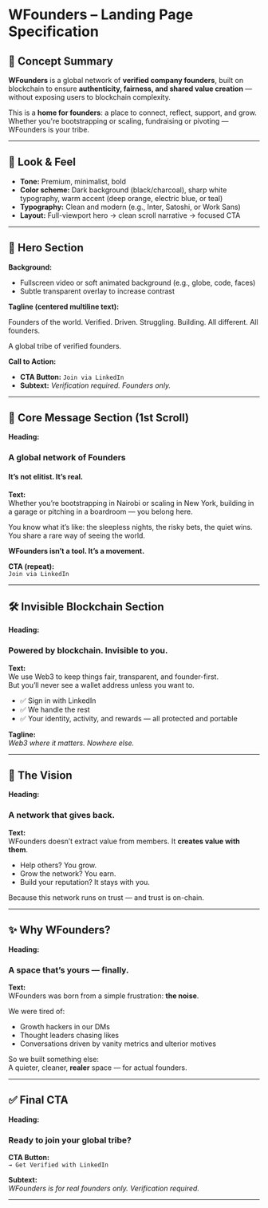 
# WFounders – Landing Page Specification

## 🧠 Concept Summary

**WFounders** is a global network of **verified company founders**, built on blockchain to ensure **authenticity, fairness, and shared value creation** — without exposing users to blockchain complexity.

This is a **home for founders**: a place to connect, reflect, support, and grow. Whether you're bootstrapping or scaling, fundraising or pivoting — WFounders is your tribe.

---

## 🪩 Look & Feel

- **Tone:** Premium, minimalist, bold  
- **Color scheme:** Dark background (black/charcoal), sharp white typography, warm accent (deep orange, electric blue, or teal)  
- **Typography:** Clean and modern (e.g., Inter, Satoshi, or Work Sans)  
- **Layout:** Full-viewport hero → clean scroll narrative → focused CTA

---

## 🚀 Hero Section

**Background:**  
- Fullscreen video or soft animated background (e.g., globe, code, faces)  
- Subtle transparent overlay to increase contrast

**Tagline (centered multiline text):**

Founders of the world.
Verified.
Driven.
Struggling.
Building.
All different.
All founders.

A global tribe of verified founders.

**Call to Action:**  
- **CTA Button:** `Join via LinkedIn`  
- **Subtext:** *Verification required. Founders only.*

---

## 🔗 Core Message Section (1st Scroll)

**Heading:**  
### A global network of Founders  
#### It’s not elitist. It’s real.

**Text:**  
Whether you’re bootstrapping in Nairobi or scaling in New York, building in a garage or pitching in a boardroom — you belong here.

You know what it’s like: the sleepless nights, the risky bets, the quiet wins.  
You share a rare way of seeing the world.

**WFounders isn’t a tool. It’s a movement.**

**CTA (repeat):**  
`Join via LinkedIn`

---

## 🛠️ Invisible Blockchain Section

**Heading:**  
### Powered by blockchain. Invisible to you.

**Text:**  
We use Web3 to keep things fair, transparent, and founder-first.  
But you’ll never see a wallet address unless you want to.

- ✅ Sign in with LinkedIn  
- ✅ We handle the rest  
- ✅ Your identity, activity, and rewards — all protected and portable

**Tagline:**  
*Web3 where it matters. Nowhere else.*

---

## 🔮 The Vision

**Heading:**  
### A network that gives back.

**Text:**  
WFounders doesn’t extract value from members. It **creates value with them**.

- Help others? You grow.  
- Grow the network? You earn.  
- Build your reputation? It stays with you.

Because this network runs on trust — and trust is on-chain.

---

## ✨ Why WFounders?

**Heading:**  
### A space that’s yours — finally.

**Text:**  
WFounders was born from a simple frustration: **the noise**.

We were tired of:
- Growth hackers in our DMs  
- Thought leaders chasing likes  
- Conversations driven by vanity metrics and ulterior motives  

So we built something else:  
A quieter, cleaner, **realer** space — for actual founders.

---

## ✅ Final CTA

**Heading:**  
### Ready to join your global tribe?

**CTA Button:**  
`→ Get Verified with LinkedIn`

**Subtext:**  
*WFounders is for real founders only. Verification required.*

---
